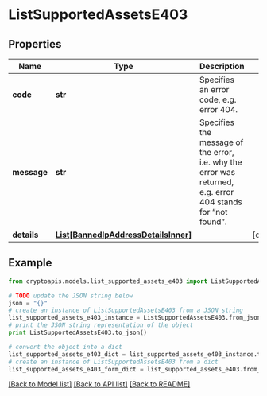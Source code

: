 # ListSupportedAssetsE403


## Properties
Name | Type | Description | Notes
------------ | ------------- | ------------- | -------------
**code** | **str** | Specifies an error code, e.g. error 404. | 
**message** | **str** | Specifies the message of the error, i.e. why the error was returned, e.g. error 404 stands for “not found”. | 
**details** | [**List[BannedIpAddressDetailsInner]**](BannedIpAddressDetailsInner.md) |  | [optional] 

## Example

```python
from cryptoapis.models.list_supported_assets_e403 import ListSupportedAssetsE403

# TODO update the JSON string below
json = "{}"
# create an instance of ListSupportedAssetsE403 from a JSON string
list_supported_assets_e403_instance = ListSupportedAssetsE403.from_json(json)
# print the JSON string representation of the object
print ListSupportedAssetsE403.to_json()

# convert the object into a dict
list_supported_assets_e403_dict = list_supported_assets_e403_instance.to_dict()
# create an instance of ListSupportedAssetsE403 from a dict
list_supported_assets_e403_form_dict = list_supported_assets_e403.from_dict(list_supported_assets_e403_dict)
```
[[Back to Model list]](../README.md#documentation-for-models) [[Back to API list]](../README.md#documentation-for-api-endpoints) [[Back to README]](../README.md)


